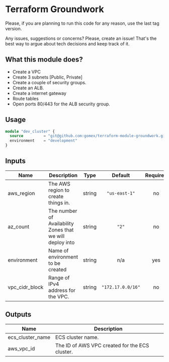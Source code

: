 # Terraform Groundwork

Please, if you are planning to run this code for any reason, use the last tag version.

Any issues, suggestions or concerns? 
Please, create an issue! 
That's the best way to argue about tech decisions and keep track of it.


## What this module does?
* Create a VPC
* Create 3 subnets [Public, Private]
* Create a couple of security groups.
* Create an ALB.
* Create a internet gateway
* Route tables
* Open ports 80/443 for the ALB security group.


## Usage

```terraform
module "dev_cluster" {
  source         = "git@github.com:gomex/terraform-module-groundwork.git?ref=v0.1"
  environment    = "development"
}
```

## Inputs

| Name | Description | Type | Default | Required |
|------|-------------|:----:|:-----:|:-----:|
| aws\_region | The AWS region to create things in. | string | `"us-east-1"` | no |
| az\_count | The number of Availability Zones that we will deploy into | string | `"2"` | no |
| environment | Name of environment to be created | string | n/a | yes |
| vpc\_cidr\_block | Range of IPv4 address for the VPC. | string | `"172.17.0.0/16"` | no |

## Outputs

| Name | Description |
|------|-------------|
| ecs_cluster_name | ECS cluster name. |
| aws\_vpc\_id | The ID of AWS VPC created for the ECS cluster. ||
